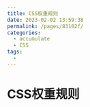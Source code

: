 ```yaml
---
title: CSS权重规则
date: 2023-02-02 13:59:38
permalink: /pages/83102f/
categories:
  - accumulate
  - CSS
tags:
  - 
---
```

# CSS权重规则
